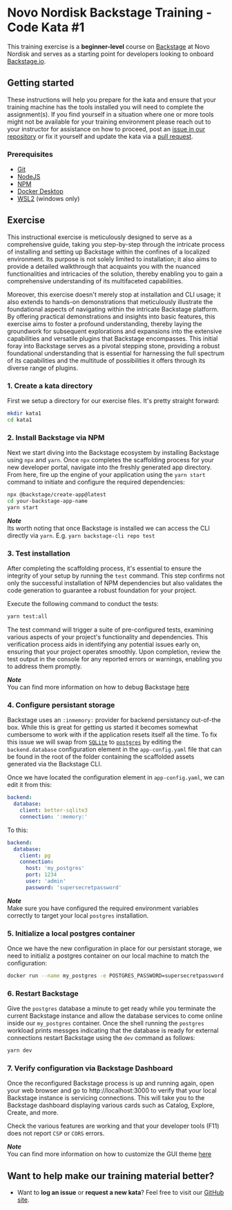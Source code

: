 Novo Nordisk Backstage Training - Code Kata #1
======================================

This training exercise is a **beginner-level** course on [Backstage](https://github.com/backstage/backstage/) at Novo Nordisk and serves as a starting point for developers looking to onboard [Backstage.io](https://backstage.io/).

## Getting started
These instructions will help you prepare for the kata and ensure that your training machine has the tools installed you will need to complete the assignment(s). If you find yourself in a situation where one or more tools might not be available for your training environment please reach out to your instructor for assistance on how to proceed, post an [issue in our repository](https://github.com/NovoNordisk-OpenSource/dojo/issues) or fix it yourself and update the kata via a [pull request](https://github.com/NovoNordisk-OpenSource/dojo/pulls).

### Prerequisites
* [Git](https://git-scm.com/book/en/v2/Getting-Started-Installing-Git)
* [NodeJS](https://nodejs.org/)
* [NPM](https://docs.npmjs.com/downloading-and-installing-node-js-and-npm)
* [Docker Desktop](https://docs.docker.com/desktop/)
* [WSL2](https://learn.microsoft.com/en-us/windows/wsl/install) (windows only)

## Exercise
This instructional exercise is meticulously designed to serve as a comprehensive guide, taking you step-by-step through the intricate process of installing and setting up Backstage within the confines of a localized environment. Its purpose is not solely limited to installation; it also aims to provide a detailed walkthrough that acquaints you with the nuanced functionalities and intricacies of the solution, thereby enabling you to gain a comprehensive understanding of its multifaceted capabilities.

Moreover, this exercise doesn't merely stop at installation and CLI usage; it also extends to hands-on demonstrations that meticulously illustrate the foundational aspects of navigating within the intricate Backstage platform. By offering practical demonstrations and insights into basic features, this exercise aims to foster a profound understanding, thereby laying the groundwork for subsequent explorations and expansions into the extensive capabilities and versatile plugins that Backstage encompasses. This initial foray into Backstage serves as a pivotal stepping stone, providing a robust foundational understanding that is essential for harnessing the full spectrum of its capabilities and the multitude of possibilities it offers through its diverse range of plugins.

### 1. Create a kata directory
First we setup a directory for our exercise files. It's pretty straight forward:

```bash
mkdir kata1
cd kata1
```

### 2. Install Backstage via NPM
Next we start diving into the Backstage ecosystem by installing Backstage using `npx` and `yarn`. Once `npx` completes the scaffolding process for your new developer portal, navigate into the freshly generated app directory. From here, fire up the engine of your application using the `yarn start` command to initiate and configure the required dependencies:

```bash
npx @backstage/create-app@latest
cd your-backstage-app-name
yarn start
```

***Note*** <br/>
Its worth noting that once Backstage is installed we can access the CLI directly via `yarn`. E.g. `yarn backstage-cli repo test`

### 3. Test installation
After completing the scaffolding process, it's essential to ensure the integrity of your setup by running the `test` command. This step confirms not only the successful installation of NPM dependencies but also validates the code generation to guarantee a robust foundation for your project.

Execute the following command to conduct the tests:

```bash
yarn test:all
```

The test command will trigger a suite of pre-configured tests, examining various aspects of your project's functionality and dependencies. This verification process aids in identifying any potential issues early on, ensuring that your project operates smoothly. Upon completion, review the test output in the console for any reported errors or warnings, enabling you to address them promptly.

***Note*** <br/>
You can find more information on how to debug Backstage [here](https://backstage.io/docs/local-dev/debugging)

### 4. Configure persistant storage
Backstage uses an `:inmemory:` provider for backend persistancy out-of-the box. While this is great for getting us started it becomes somewhat cumbersome to work with if the application resets itself all the time. To fix this issue we will swap from [`SQLite`](https://www.sqlite.org/index.html) to [`postgres`](https://www.postgresql.org/) by editing the `backend.database` configuration element in the `app-config.yaml` file that can be found in the root of the folder containing the scaffolded assets generated via the Backstage CLI.

Once we have located the configuration element in `app-config.yaml`, we can edit it from this:

```yaml
backend:
  database:
    client: better-sqlite3
    connection: ':memory:'
```

To this:

```yaml
backend:
  database:
    client: pg
    connection:
      host: 'my_postgres'
      port: 1234
      user: 'admin'
      password: 'supersecretpassword'
```

***Note*** <br/>
Make sure you have configured the required environment variables correctly to target your local `postgres` installation.

### 5. Initialize a local postgres container
Once we have the new configuration in place for our persistant storage, we need to initializ a postgres container on our local machine to match the configuration:

```bash
docker run --name my_postgres -e POSTGRES_PASSWORD=supersecretpassword -e POSTGRES_USER=admin -e POSTGRES_HOST=my_postgres -e POSTGRES_PORT=1234 -d postgres
```

### 6. Restart Backstage
Give the `postgres` database a minute to get ready while you terminate the current Backstage instance and allow the database services to come online inside our `my_postgres` container. Once the shell running the `postgres` workload prints messges indicating that the database is ready for external connections restart Backstage using the `dev` command as follows:

```bash
yarn dev
```

### 7. Verify configuration via Backstage Dashboard
Once the reconfigured Backstage process is up and running again, open your web browser and go to http://localhost:3000 to verify that your local Backstage instance is servicing connections. This will take you to the Backstage dashboard displaying various cards such as Catalog, Explore, Create, and more.

Check the various features are working and that your developer tools (F11) does not report `CSP` or `CORS` errors.

***Note*** <br/>
You can find more information on how to customize the GUI theme [here](https://backstage.io/docs/getting-started/app-custom-theme)

## Want to help make our training material better?
 * Want to **log an issue** or **request a new kata**? Feel free to visit our [GitHub site](https://github.com/NovoNordisk-OpenSource/dojo/issues).
